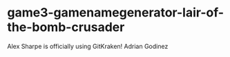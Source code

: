 # game3-gamenamegenerator-lair-of-the-bomb-crusader

Alex Sharpe is officially using GitKraken!
Adrian Godinez